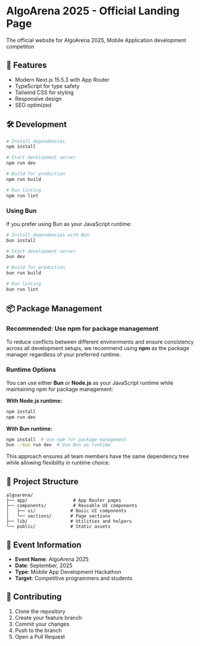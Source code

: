 # AlgoArena 2025 - Official Landing Page

The official website for AlgoArena 2025, Mobile Application development competiton

## 🚀 Features

- Modern Next.js 15.5.3 with App Router
- TypeScript for type safety
- Tailwind CSS for styling
- Responsive design
- SEO optimized

## 🛠️ Development

```bash
# Install dependencies
npm install

# Start development server
npm run dev

# Build for production
npm run build

# Run linting
npm run lint
```
### Using Bun

If you prefer using Bun as your JavaScript runtime:

```bash
# Install dependencies with Bun
bun install

# Start development server
bun dev

# Build for production
bun run build

# Run linting
bun run lint
```
## 📦 Package Management

### Recommended: Use npm for package management
To reduce conflicts between different environments and ensure consistency across all development setups, we recommend using **npm** as the package manager regardless of your preferred runtime.

### Runtime Options

You can use either **Bun** or **Node.js** as your JavaScript runtime while maintaining npm for package management:

**With Node.js runtime:**
```bash
npm install
npm run dev
```

**With Bun runtime:**
```bash
npm install  # Use npm for package management
bun --bun run dev  # Use Bun as runtime
```

This approach ensures all team members have the same dependency tree while allowing flexibility in runtime choice.

## 📝 Project Structure

```
algoarena/
├── app/                 # App Router pages
├── components/          # Reusable UI components
│   ├── ui/             # Basic UI components
│   └── sections/       # Page sections
├── lib/                # Utilities and helpers
└── public/             # Static assets
```

## 🎯 Event Information

- **Event Name**: AlgoArena 2025
- **Date**: September, 2025
- **Type**: Mobile App Development Hackathon
- **Target**: Competitive programmers and students

## 🤝 Contributing

1. Clone the repository
2. Create your feature branch
3. Commit your changes
4. Push to the branch
5. Open a Pull Request


